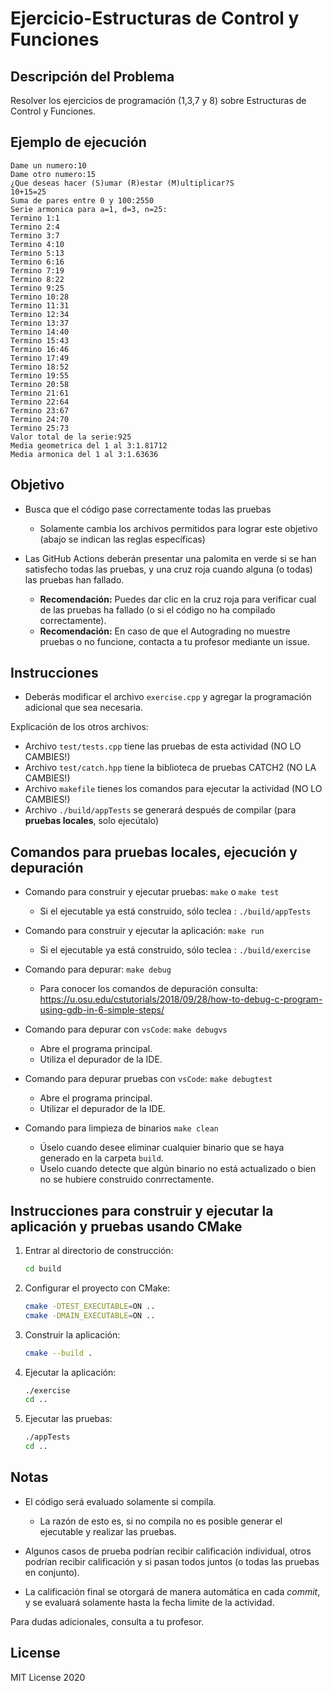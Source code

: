 # Ejercicio-Estructuras de Control y Funciones

## Descripción del Problema

Resolver los ejercicios de programación (1,3,7 y 8) sobre Estructuras de Control y Funciones.

## Ejemplo de ejecución

```
Dame un numero:10
Dame otro numero:15
¿Que deseas hacer (S)umar (R)estar (M)ultiplicar?S
10+15=25
Suma de pares entre 0 y 100:2550
Serie armonica para a=1, d=3, n=25:
Termino 1:1
Termino 2:4
Termino 3:7
Termino 4:10
Termino 5:13
Termino 6:16
Termino 7:19
Termino 8:22
Termino 9:25
Termino 10:28
Termino 11:31
Termino 12:34
Termino 13:37
Termino 14:40
Termino 15:43
Termino 16:46
Termino 17:49
Termino 18:52
Termino 19:55
Termino 20:58
Termino 21:61
Termino 22:64
Termino 23:67
Termino 24:70
Termino 25:73
Valor total de la serie:925
Media geometrica del 1 al 3:1.81712
Media armonica del 1 al 3:1.63636
```

## Objetivo

- Busca que el código pase correctamente todas las pruebas
   * Solamente cambia los archivos permitidos para lograr este objetivo (abajo se indican las reglas específicas)
   
- Las GitHub Actions deberán presentar una palomita en verde si se han satisfecho todas las pruebas, y una cruz roja cuando alguna (o todas) las pruebas han fallado.
   * **Recomendación:** Puedes dar clic en la cruz roja para verificar cual de las pruebas ha fallado (o si el código no ha compilado correctamente).
   * **Recomendación:** En caso de que el Autograding no muestre pruebas o no funcione, contacta a tu profesor mediante un issue.

## Instrucciones

- Deberás modificar el archivo `exercise.cpp`  y agregar la programación adicional que sea necesaria.

Explicación de los otros archivos:

- Archivo `test/tests.cpp` tiene las pruebas de esta actividad (NO LO CAMBIES!)
- Archivo `test/catch.hpp` tiene la biblioteca de pruebas  CATCH2 (NO LA CAMBIES!)
- Archivo `makefile` tienes los comandos para ejecutar la actividad (NO LO CAMBIES!)
- Archivo  `./build/appTests` se generará después de compilar (para **pruebas locales**, solo ejecútalo)

## Comandos para pruebas locales, ejecución y depuración

- Comando para construir y ejecutar pruebas: `make` o `make test`
    * Si el ejecutable ya está construido, sólo teclea : `./build/appTests`

- Comando para construir y ejecutar la aplicación: `make run` 
    * Si el ejecutable ya está construido, sólo teclea : `./build/exercise`
      
- Comando para depurar: `make debug`
    * Para conocer los comandos de depuración consulta:
     https://u.osu.edu/cstutorials/2018/09/28/how-to-debug-c-program-using-gdb-in-6-simple-steps/

- Comando para depurar con `vsCode`: `make debugvs` 
    * Abre el programa principal.
    * Utiliza el depurador de la IDE.
      
- Comando para depurar pruebas con `vsCode`: `make debugtest` 
    * Abre el programa principal.
    * Utilizar el depurador de la IDE.
- Comando para limpieza de binarios `make clean`
    * Úselo cuando desee eliminar cualquier binario que se haya generado en la carpeta `build`.
    * Úselo cuando detecte que algún binario no está actualizado o bien no se hubiere construido conrrectamente.

## Instrucciones para construir y ejecutar la aplicación y pruebas usando CMake

1. Entrar al directorio de construcción:
   ```sh
   cd build
   ```

2. Configurar el proyecto con CMake:
   ```sh
   cmake -DTEST_EXECUTABLE=ON ..
   cmake -DMAIN_EXECUTABLE=ON ..
   ```

3. Construir la aplicación:
   ```sh
   cmake --build .
   ```

4. Ejecutar la aplicación:
   ```sh
   ./exercise
   cd ..
   ```
5. Ejecutar las pruebas:
   ```sh
   ./appTests
   cd ..
   ```
## Notas

- El código será evaluado solamente si compila.
   * La razón de esto es, si no compila no es posible generar el ejecutable y realizar las pruebas.

- Algunos casos de prueba podrían recibir calificación individual, otros podrían recibir calificación y si pasan todos juntos (o todas las pruebas en conjunto).

- La calificación final se otorgará de manera automática en cada *commit*, y se evaluará solamente hasta la fecha limite de la actividad.

Para dudas adicionales, consulta a tu profesor.

## License

MIT License 2020
